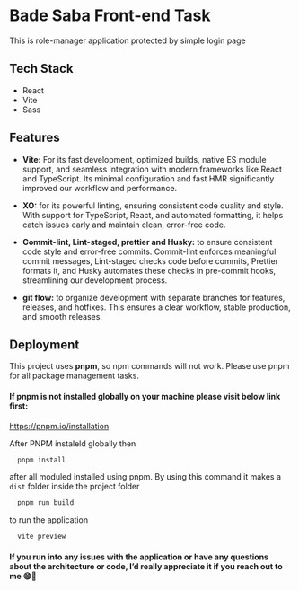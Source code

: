 # Bade Saba Front-end Task

This is role-manager application protected by simple login page

## Tech Stack

-  React
-  Vite
-  Sass

## Features

-  **Vite:** For its fast development, optimized builds, native ES module support, and seamless integration with modern frameworks like React and TypeScript. Its minimal configuration and fast HMR significantly improved our workflow and performance.

-  **XO:** for its powerful linting, ensuring consistent code quality and style. With support for TypeScript, React, and automated formatting, it helps catch issues early and maintain clean, error-free code.

-  **Commit-lint, Lint-staged, prettier and Husky:** to ensure consistent code style and error-free commits. Commit-lint enforces meaningful commit messages, Lint-staged checks code before commits, Prettier formats it, and Husky automates these checks in pre-commit hooks, streamlining our development process.

-  **git flow:** to organize development with separate branches for features, releases, and hotfixes. This ensures a clear workflow, stable production, and smooth releases.

## Deployment

This project uses **pnpm**, so npm commands will not work. Please use pnpm for all package management tasks.

#### If pnpm is not installed globally on your machine please visit below link first:

https://pnpm.io/installation

After PNPM instaleld globally then

```bash
  pnpm install
```

after all moduled installed using pnpm. By using this command it makes a `dist` folder inside the project folder

```bash
  pnpm run build
```

to run the application

```bash
  vite preview
```

#### If you run into any issues with the application or have any questions about the architecture or code, I’d really appreciate it if you reach out to me 😄👋
